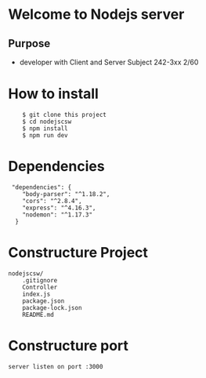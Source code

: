 # Welcome to Nodejs server 
## Purpose 
  - developer with Client and Server Subject 242-3xx 2/60
  
# How to install
````
    $ git clone this project
    $ cd nodejscsw
    $ npm install 
    $ npm run dev
`````
# Dependencies

```
 "dependencies": {
    "body-parser": "^1.18.2",
    "cors": "^2.8.4",
    "express": "^4.16.3",
    "nodemon": "^1.17.3"
  }
```
# Constructure Project
```
nodejscsw/
    .gitignore
    Controller
    index.js
    package.json
    package-lock.json
    README.md

```
# Constructure port
`
server listen on port :3000
`